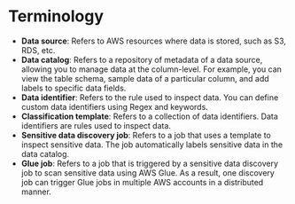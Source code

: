 # Terminology
- **Data source**: Refers to AWS resources where data is stored, such as S3, RDS, etc.
- **Data catalog**: Refers to a repository of metadata of a data source, allowing you to manage data at the column-level. For example, you can view the table schema, sample data of a particular column, and add labels to specific data fields.
- **Data identifier**: Refers to the rule used to inspect data. You can define custom data identifiers using Regex and keywords.
- **Classification template**: Refers to a collection of data identifiers. Data identifiers are rules used to inspect data.
- **Sensitive data discovery job**: Refers to a job that uses a template to inspect sensitive data. The job automatically labels sensitive data in the data catalog.
- **Glue job**: Refers to a job that is triggered by a sensitive data discovery job to scan sensitive data using AWS Glue. As a result, one discovery job can trigger Glue jobs in multiple AWS accounts in a distributed manner.